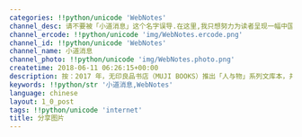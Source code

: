 ```yaml
---
categories: !!python/unicode 'WebNotes'
channel_desc: 请不要被「小道消息」这个名字误导.在这里,我只想努力为读者呈现一幅中国互联网的清明上河图.
channel_ercode: !!python/unicode 'img/WebNotes.ercode.png'
channel_id: !!python/unicode 'WebNotes'
channel_name: 小道消息
channel_photo: !!python/unicode 'img/WebNotes.photo.png'
createtime: 2018-06-11 06:26:15+00:00
description: 按：2017 年，无印良品书店（MUJI BOOKS）推出「人与物」系列文库本，并授权读库出版该系列的中文版本。现在，第一辑三册《柳宗悦》《花森安治》《小津安二郎》简体中文版已上市。
keywords: !!python/str '小道消息,WebNotes'
language: chinese
layout: 1_0_post
tags: !!python/unicode 'internet'
title: 分享图片
---
```

<div id="js_content">
<p class="share_notice" id="js_image_desc" lang="en">
</p>
<div class="share_media" id="img_list">
<img alt="" src="{{ '/img/ow5rEn8QGlHL4Ts2icS7raJzovS1TAyE3mdOBlb3DZnPqePSHUXa5leHy9eTldsbobnGA2AycgtL8GeWXO3MV4Q.jpeg' | prepend: site.img | replace: '//','/' }}"/>
</div>
</div>